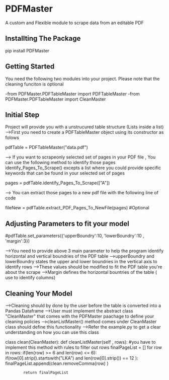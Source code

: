 # PDFMaster
A custom and Flexible module to scrape data from an editable PDF

Installting The Package
--------------------
pip install PDFMaster


Getting Started
---------------------
You need the following two modules into your project. Please note that the cleaning funciton is optional

-from PDFMaster.PDFTableMaster import PDFTableMaster
-from PDFMaster.PDFTableMaster import CleanMaster



Initial Step
---------------------
Project will provide you with a unstrucured table structure (Lists inside a list)
-->First you need to create a PDFTableMaster object using its constructor as folows

pdfTable = PDFTableMaster("data.pdf")


--> If you want to scrapeonly selected set of pages in your PDF file , You can use the following method to identify those pages
    identify_Pages_To_Scrape() excepts a list where you could provide specific keywords that can be found in your selected set of pages 

pages = pdfTable.identify_Pages_To_Scrape(["A"])


--> You can extract those pages to a new pdf file with the following line of code
    
fileNew = pdfTable.extract_PDF_Pages_To_NewFile(pages) #Optional


Adjusting Parameters to fit your model
---------------------
#pdfTable.set_parameters({'upperBoundry':10, 'lowerBoundry':10 , 'margin':3})

-->You need to provide above 3 main parameter to help the program identify horizontal and vertical boundries of the PDF table
-->upperBoundry and lowerBoundry states the upper and lower boundries in the vertical axis to identify rows
-->These values should be modified to fit the PDF table you're about the scrape
-->Margin defines the horizontal bountries of the table ( use to identify columns)


Cleaning Your Model
----------------------

-->Cleaning should by done by the user before the table is converted into a Pandas Dataframe
-->User must implement the abstract class "CleanMaster" that comes with the PDFMaster paachage to define your cleaning policies
-->cleanListMaster() method comes under CleanMaster class should define this functionality 
-->Refer the example.py to get a clear understanding on how you can use this class

class clean(CleanMaster):
        def cleanListMaster(self , rows):
            #you have to implement this method with rules to filter out rows
            finalPageList = []
            for row in rows:
                if(len(row) >= 6 and len(row) <= 6):
                    if(row[0].strip().startswith("LKA") and len(row[0].strip())  == 12 ):
                        finalPageList.append(clean.removeComma(row) )   
          
            return finalPageList
